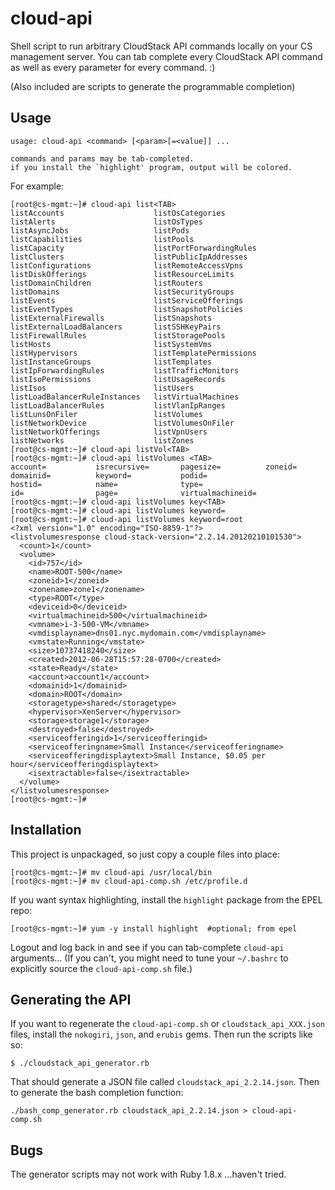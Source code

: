 cloud-api
=========

Shell script to run arbitrary CloudStack API commands locally on your CS
management server.  You can tab complete every CloudStack API command as well
as every parameter for every command. :)

(Also included are scripts to generate the programmable completion)

Usage
-----

    usage: cloud-api <command> [<param>[=<value]] ...

    commands and params may be tab-completed.
    if you install the `highlight' program, output will be colored.

For example:

    [root@cs-mgmt:~]# cloud-api list<TAB>
    listAccounts                    listOsCategories 
    listAlerts                      listOsTypes 
    listAsyncJobs                   listPods 
    listCapabilities                listPools 
    listCapacity                    listPortForwardingRules 
    listClusters                    listPublicIpAddresses 
    listConfigurations              listRemoteAccessVpns 
    listDiskOfferings               listResourceLimits 
    listDomainChildren              listRouters 
    listDomains                     listSecurityGroups 
    listEvents                      listServiceOfferings 
    listEventTypes                  listSnapshotPolicies 
    listExternalFirewalls           listSnapshots 
    listExternalLoadBalancers       listSSHKeyPairs 
    listFirewallRules               listStoragePools 
    listHosts                       listSystemVms 
    listHypervisors                 listTemplatePermissions 
    listInstanceGroups              listTemplates 
    listIpForwardingRules           listTrafficMonitors 
    listIsoPermissions              listUsageRecords 
    listIsos                        listUsers 
    listLoadBalancerRuleInstances   listVirtualMachines 
    listLoadBalancerRules           listVlanIpRanges 
    listLunsOnFiler                 listVolumes 
    listNetworkDevice               listVolumesOnFiler 
    listNetworkOfferings            listVpnUsers 
    listNetworks                    listZones 
    [root@cs-mgmt:~]# cloud-api listVol<TAB>
    [root@cs-mgmt:~]# cloud-api listVolumes <TAB>
    account=           isrecursive=       pagesize=          zoneid=
    domainid=          keyword=           podid=             
    hostid=            name=              type=              
    id=                page=              virtualmachineid=  
    [root@cs-mgmt:~]# cloud-api listVolumes key<TAB>
    [root@cs-mgmt:~]# cloud-api listVolumes keyword=
    [root@cs-mgmt:~]# cloud-api listVolumes keyword=root
    <?xml version="1.0" encoding="ISO-8859-1"?>
    <listvolumesresponse cloud-stack-version="2.2.14.20120210101530">
      <count>1</count>
      <volume>
        <id>757</id>
        <name>ROOT-500</name>
        <zoneid>1</zoneid>
        <zonename>zone1</zonename>
        <type>ROOT</type>
        <deviceid>0</deviceid>
        <virtualmachineid>500</virtualmachineid>
        <vmname>i-3-500-VM</vmname>
        <vmdisplayname>dns01.nyc.mydomain.com</vmdisplayname>
        <vmstate>Running</vmstate>
        <size>10737418240</size>
        <created>2012-06-28T15:57:28-0700</created>
        <state>Ready</state>
        <account>account1</account>
        <domainid>1</domainid>
        <domain>ROOT</domain>
        <storagetype>shared</storagetype>
        <hypervisor>XenServer</hypervisor>
        <storage>storage1</storage>
        <destroyed>false</destroyed>
        <serviceofferingid>1</serviceofferingid>
        <serviceofferingname>Small Instance</serviceofferingname>
        <serviceofferingdisplaytext>Small Instance, $0.05 per hour</serviceofferingdisplaytext>
        <isextractable>false</isextractable>
      </volume>
    </listvolumesresponse>
    [root@cs-mgmt:~]#

Installation
------------

This project is unpackaged, so just copy a couple files into place:

    [root@cs-mgmt:~]# mv cloud-api /usr/local/bin
    [root@cs-mgmt:~]# mv cloud-api-comp.sh /etc/profile.d

If you want syntax highlighting, install the `highlight` package from the EPEL
repo:

    [root@cs-mgmt:~]# yum -y install highlight  #optional; from epel

Logout and log back in and see if you can tab-complete `cloud-api`
arguments... (If you can't, you might need to tune your `~/.bashrc` to explicitly
source the `cloud-api-comp.sh` file.)

Generating the API
------------------

If you want to regenerate the `cloud-api-comp.sh` or `cloudstack_api_XXX.json`
files, install the `nokogiri`, `json`, and `erubis` gems.  Then run the scripts
like so:

    $ ./cloudstack_api_generator.rb

That should generate a JSON file called `cloudstack_api_2.2.14.json`.
Then to generate the bash completion function:

    ./bash_comp_generator.rb cloudstack_api_2.2.14.json > cloud-api-comp.sh

Bugs
----

The generator scripts may not work with Ruby 1.8.x ...haven't tried.
    
